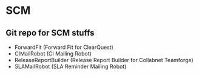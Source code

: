 SCM
===

Git repo for SCM stuffs
-----------------------

* ForwardFit (Forward Fit for ClearQuest)
* CIMailRobot (CI Mailing Robot)
* ReleaseReportBuilder (Release Report Builder for Collabnet Teamforge)
* SLAMailRobot (SLA Reminder Mailing Robot)
